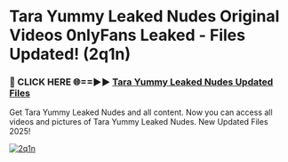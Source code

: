 # Tara Yummy Leaked Nudes Original Videos 0nlyFans Leaked - Files Updated! (2q1n)

<h3>🔴 CLICK HERE 🌐==►► <a href="https://tinyurl.com/yc6ubb5a" rel="nofollow">Tara Yummy Leaked Nudes Updated Files</a></h3>

Get Tara Yummy Leaked Nudes and all content. Now you can access all videos and pictures of Tara Yummy Leaked Nudes. New Updated Files 2025!

[![2q1n](https://i.imgur.com/7eu0CRL.gif)](https://tinyurl.com/yc6ubb5a)

